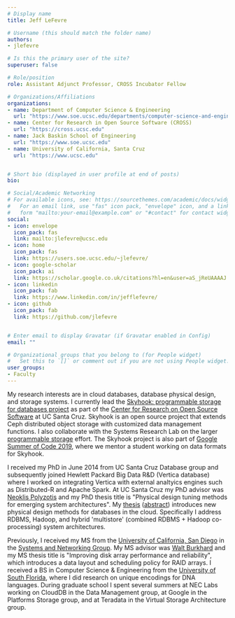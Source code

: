 ```yaml
---
# Display name
title: Jeff LeFevre

# Username (this should match the folder name)
authors:
- jlefevre

# Is this the primary user of the site?
superuser: false

# Role/position
role: Assistant Adjunct Professor, CROSS Incubator Fellow

# Organizations/Affiliations
organizations:
- name: Department of Computer Science & Engineering
  url: "https://www.soe.ucsc.edu/departments/computer-science-and-engineering"
- name: Center for Research in Open Source Software (CROSS)
  url: "https://cross.ucsc.edu"
- name: Jack Baskin School of Engineering
  url: "https://www.soe.ucsc.edu"
- name: University of California, Santa Cruz
  url: "https://www.ucsc.edu"


# Short bio (displayed in user profile at end of posts)
bio:

# Social/Academic Networking
# For available icons, see: https://sourcethemes.com/academic/docs/widgets/#icons
#   For an email link, use "fas" icon pack, "envelope" icon, and a link in the
#   form "mailto:your-email@example.com" or "#contact" for contact widget.
social:
- icon: envelope
  icon_pack: fas
  link: mailto:jlefevre@ucsc.edu
- icon: home
  icon_pack: fas
  link: https://users.soe.ucsc.edu/~jlefevre/
- icon: google-scholar
  icon_pack: ai
  link: https://scholar.google.co.uk/citations?hl=en&user=aS_jReUAAAAJ
- icon: linkedin
  icon_pack: fab
  link: https://www.linkedin.com/in/jefflefevre/
- icon: github
  icon_pack: fab
  link: https://github.com/jlefevre


# Enter email to display Gravatar (if Gravatar enabled in Config)
email: ""

# Organizational groups that you belong to (for People widget)
#   Set this to `[]` or comment out if you are not using People widget.  
user_groups:
- Faculty
---
```

My research interests are in cloud databases, database physical design, and storage systems. I currently lead the [Skyhook: programmable storage for databases project](https://skyhookdm.com) as part of the [Center for Research on Open Source Software](https://cross.ucsc.edu) at UC Santa Cruz. Skyhook is an open source project that extends Ceph distributed object storage with customized data management functions. I also collaborate with the Systems Research Lab on the larger [programmable storage](http://www.programmability.us/) effort. The Skyhook project is also part of [Google Summer of Code 2019](https://summerofcode.withgoogle.com/organizations/4813203146539008/), where we mentor a student working on data formats for Skyhook.

I received my PhD in June 2014 from UC Santa Cruz Database group and subsequently joined Hewlett Packard Big Data R&D (Vertica database) where I worked on integrating Vertica with external analtyics engines such as Distributed-R and Apache Spark. At UC Santa Cruz my PhD advisor was [Neoklis Polyzotis](https://research.google.com/pubs/NeoklisPolyzotis.html) and my PhD thesis title is "Physical design tuning methods for emerging system architectures". My [thesis](http://escholarship.org/uc/item/7ck0q3nn) ([abstract](https://users.soe.ucsc.edu/~jlefevre/abstract.txt)) introduces new physical design methods for databases in the cloud. Specifically I address RDBMS, Hadoop, and hybrid 'multistore' (combined RDBMS + Hadoop co-processing) system architectures.

Previously, I received my MS from the [University of California, San Diego](http://www-cse.ucsd.edu/) in the [Systems and Networking Group](http://www.sysnet.ucsd.edu/sysnet/). My MS advisor was [Walt Burkhard](http://www.jacobsschool.ucsd.edu/faculty/faculty_bios/index.sfe?fmp_recid=100) and my MS thesis title is "Improving disk array performance and reliability", which introduces a data layout and scheduling policy for RAID arrays. I received a BS in Computer Science & Engineering from the [University of South Florida](http://www.cse.usf.edu/), where I did research on unique encodings for DNA languages. During graduate school I spent several summers at NEC Labs working on CloudDB in the Data Management group, at Google in the Platforms Storage group, and at Teradata in the Virtual Storage Architecture group.

